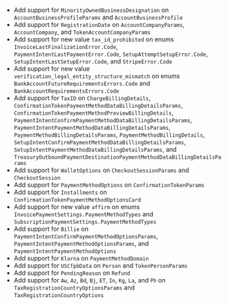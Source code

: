 * Add support for `MinorityOwnedBusinessDesignation` on `AccountBusinessProfileParams` and `AccountBusinessProfile`
* Add support for `RegistrationDate` on `AccountCompanyParams`, `AccountCompany`, and `TokenAccountCompanyParams`
* Add support for new value `tax_id_prohibited` on enums `InvoiceLastFinalizationError.Code`, `PaymentIntentLastPaymentError.Code`, `SetupAttemptSetupError.Code`, `SetupIntentLastSetupError.Code`, and `StripeError.Code`
* Add support for new value `verification_legal_entity_structure_mismatch` on enums `BankAccountFutureRequirementsErrors.Code` and `BankAccountRequirementsErrors.Code`
* Add support for `TaxID` on `ChargeBillingDetails`, `ConfirmationTokenPaymentMethodDataBillingDetailsParams`, `ConfirmationTokenPaymentMethodPreviewBillingDetails`, `PaymentIntentConfirmPaymentMethodDataBillingDetailsParams`, `PaymentIntentPaymentMethodDataBillingDetailsParams`, `PaymentMethodBillingDetailsParams`, `PaymentMethodBillingDetails`, `SetupIntentConfirmPaymentMethodDataBillingDetailsParams`, `SetupIntentPaymentMethodDataBillingDetailsParams`, and `TreasuryOutboundPaymentDestinationPaymentMethodDataBillingDetailsParams`
* Add support for `WalletOptions` on `CheckoutSessionParams` and `CheckoutSession`
* Add support for `PaymentMethodOptions` on `ConfirmationTokenParams`
* Add support for `Installments` on `ConfirmationTokenPaymentMethodOptionsCard`
* Add support for new value `affirm` on enums `InvoicePaymentSettings.PaymentMethodTypes` and `SubscriptionPaymentSettings.PaymentMethodTypes`
* Add support for `Billie` on `PaymentIntentConfirmPaymentMethodOptionsParams`, `PaymentIntentPaymentMethodOptionsParams`, and `PaymentIntentPaymentMethodOptions`
* Add support for `Klarna` on `PaymentMethodDomain`
* Add support for `USCfpbData` on `Person` and `TokenPersonParams`
* Add support for `PendingReason` on `Refund`
* Add support for `Aw`, `Az`, `Bd`, `Bj`, `ET`, `In`, `Kg`, `La`, and `Ph` on `TaxRegistrationCountryOptionsParams` and `TaxRegistrationCountryOptions`